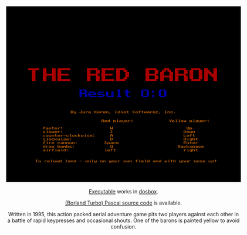 <div style="margin: 100px auto; width: 640px;">
  <img src="baron.png" width="640" height="480" />
  <p style="width: 100%; text-align: center;"><a href="baron.exe">Executable</a> works in <a href="http://www.dosbox.com/">dosbox</a>.</p>
  <p style="width: 100%; text-align: center;"><a href="baron.pas">(Borland Turbo) Pascal source code</a> is available.</p>
  <p style="width: 100%; text-align: center;">Written in 1995, this action packed aerial adventure game pits two players against
    each other in a battle of rapid keypresses and occasional shouts. One of the
    barons is painted yellow to avoid confusion.</p>
</div>
